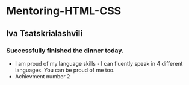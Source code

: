 # Mentoring-HTML-CSS
## Iva Tsatskrialashvili
### Successfully finished the dinner today.

- I am proud of my language skills - I can fluently speak in 4 different languages. You can be proud of me too.
- Achievment number 2 


